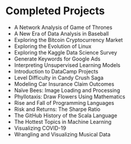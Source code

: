 
# Completed Projects

- A Network Analysis of Game of Thrones
- A New Era of Data Analysis in Baseball
- Exploring the Bitcoin Cryptocurrency Market
- Exploring the Evolution of Linux
- Exploring the Kaggle Data Science Survey
- Generate Keywords for Google Ads
- Interpreting Unsupervised Learning Models
- Introduction to DataCamp Projects
- Level Difficulty in Candy Crush Saga
- Modeling Car Insurance Claim Outcomes
- Naïve Bees: Image Loading and Processing
- Phyllotaxis: Draw Flowers Using Mathematics
- Rise and Fall of Programming Languages
- Risk and Returns: The Sharpe Ratio
- The GitHub History of the Scala Language
- The Hottest Topics in Machine Learning
- Visualizing COVID-19
- Wrangling and Visualizing Musical Data
